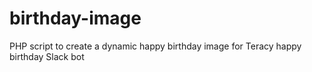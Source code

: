 birthday-image
==============

PHP script to create a dynamic happy birthday image for Teracy happy birthday Slack bot
